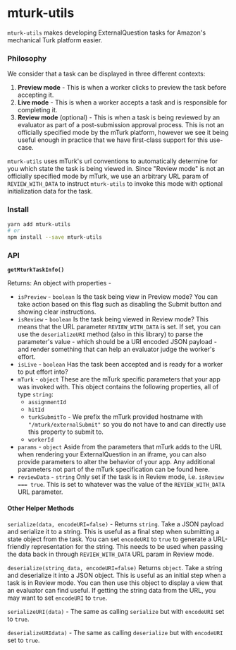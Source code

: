 # mturk-utils

`mturk-utils` makes developing ExternalQuestion tasks for Amazon's mechanical Turk platform easier.

### Philosophy
We consider that a task can be displayed in three different contexts:
1. **Preview mode** - This is when a worker clicks to preview the task before accepting it.
2. **Live mode** - This is when a worker accepts a task and is responsible for completing it.
3. **Review mode** (optional) - This is when a task is being reviewed by an evaluator as part of a post-submission approval process. This is not an officially specified mode by the mTurk platform, however we see it being useful enough in practice that we have first-class support for this use-case.

`mturk-utils` uses mTurk's url conventions to automatically determine for you which state the task is being viewed in. Since "Review mode" is not an officially specified mode by mTurk, we use an arbitrary URL param of `REVIEW_WITH_DATA` to instruct `mturk-utils` to invoke this mode with optional initialization data for the task.

### Install

```bash
yarn add mturk-utils
# or
npm install --save mturk-utils
```

### API

**`getMturkTaskInfo()`**

Returns: An object with properties -
- `isPreview` - `boolean` Is the task being view in Preview mode? You can take action based on this flag such as disabling the Submit button and showing clear instructions.
- `isReview` - `boolean` Is the task being viewed in Review mode? This means that the URL parameter `REVIEW_WITH_DATA` is set. If set, you can use the `deserializeURI` method (also in this library) to parse the parameter's value - which should be a URI encoded JSON payload - and render something that can help an evaluator judge the worker's effort.
- `isLive` - `boolean` Has the task been accepted and is ready for a worker to put effort into?
- `mTurk` - `object` These are the mTurk specific parameters that your app was invoked with. This object contains the following properties, all of type `string`:
    - `assignmentId`
    - `hitId`
    - `turkSubmitTo` - We prefix the mTurk provided hostname with `"/mturk/externalSubmit"` so you do not have to and can directly use this property to submit to.
    - `workerId`
- `params` - `object` Aside from the parameters that mTurk adds to the URL when rendering your ExternalQuestion in an iframe, you can also provide parameters to alter the behavior of your app. Any additional parameters not part of the mTurk specification can be found here.
- `reviewData` - `string` Only set if the task is in Review mode, i.e. `isReview === true`. This is set to whatever was the value of the `REVIEW_WITH_DATA` URL parameter.

#### Other Helper Methods

`serialize(data, encodeURI=false)` - Returns `string`. Take a JSON payload and serialize it to a string. This is useful as a final step when submitting a state object from the task. You can set `encodeURI` to `true` to generate a URL-friendly representation for the string. This needs to be used when passing the data back in through `REVIEW_WITH_DATA` URL param in Review mode.

`deserialize(string_data, encodeURI=false)` Returns `object`. Take a string and deserialize it into a JSON object. This is useful as an initial step when a task is in Review mode. You can then use this object to display a view that an evaluator can find useful. If getting the string data from the URL, you may want to set `encodeURI` to `true`.

`serializeURI(data)` - The same as calling `serialize` but with `encodeURI` set to `true`.

`deserializeURIdata)` - The same as calling `deserialize` but with `encodeURI` set to `true`.